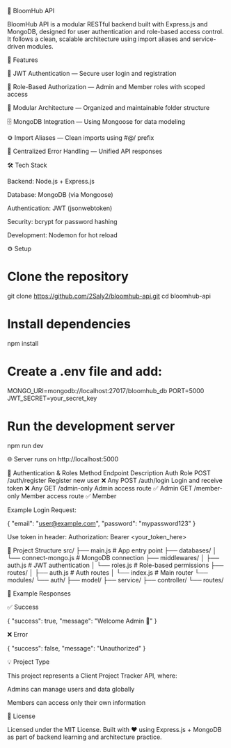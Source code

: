 🌸 BloomHub API

BloomHub API is a modular RESTful backend built with Express.js and MongoDB, designed for user authentication and role-based access control.
It follows a clean, scalable architecture using import aliases and service-driven modules.

🚀 Features

🔐 JWT Authentication — Secure user login and registration

👥 Role-Based Authorization — Admin and Member roles with scoped access

🧩 Modular Architecture — Organized and maintainable folder structure

🗄️ MongoDB Integration — Using Mongoose for data modeling

⚙️ Import Aliases — Clean imports using #@/ prefix

🧠 Centralized Error Handling — Unified API responses

🛠 Tech Stack

Backend: Node.js + Express.js

Database: MongoDB (via Mongoose)

Authentication: JWT (jsonwebtoken)

Security: bcrypt for password hashing

Development: Nodemon for hot reload

⚙️ Setup
# Clone the repository
git clone https://github.com/2Saly2/bloomhub-api.git
cd bloomhub-api

# Install dependencies
npm install

# Create a .env file and add:
MONGO_URI=mongodb://localhost:27017/bloomhub_db
PORT=5000
JWT_SECRET=your_secret_key

# Run the development server
npm run dev


🌐 Server runs on http://localhost:5000

🔐 Authentication & Roles
Method	Endpoint	Description	Auth	Role
POST	/auth/register	Register new user	❌	Any
POST	/auth/login	Login and receive token	❌	Any
GET	/admin-only	Admin access route	✅	Admin
GET	/member-only	Member access route	✅	Member

Example Login Request:

{
  "email": "user@example.com",
  "password": "mypassword123"
}


Use token in header:
Authorization: Bearer <your_token_here>

📁 Project Structure
src/
 ├── main.js                 # App entry point
 ├── databases/
 │   └── connect-mongo.js    # MongoDB connection
 ├── middlewares/
 │   ├── auth.js             # JWT authentication
 │   └── roles.js            # Role-based permissions
 ├── routes/
 │   ├── auth.js             # Auth routes
 │   └── index.js            # Main router
 └── modules/
     └── auth/
         ├── model/
         ├── service/
         ├── controller/
         └── routes/

🧪 Example Responses

✅ Success

{ "success": true, "message": "Welcome Admin 🌸" }


❌ Error

{ "success": false, "message": "Unauthorized" }

💡 Project Type

This project represents a Client Project Tracker API, where:

Admins can manage users and data globally

Members can access only their own information

📜 License

Licensed under the MIT License.
Built with ❤️ using Express.js + MongoDB as part of backend learning and architecture practice.